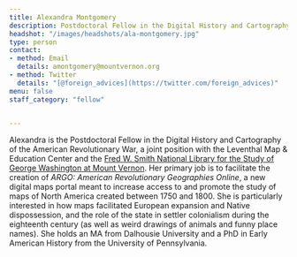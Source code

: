 ```yaml
---
title: Alexandra Montgomery
description: Postdoctoral Fellow in the Digital History and Cartography of the American Revolutionary War Era
headshot: "/images/headshots/ala-montgomery.jpg"
type: person
contact:
- method: Email
  details: amontgomery@mountvernon.org 
- method: Twitter
  details: "[@foreign_advices](https://twitter.com/foreign_advices)"
menu: false
staff_category: "fellow"


---
```

Alexandra is the Postdoctoral Fellow in the Digital History and Cartography of the American Revolutionary War, a joint position with the Leventhal Map & Education Center and the [Fred W. Smith National Library for the Study of George Washington at Mount Vernon](https://www.mountvernon.org/library/). Her primary job is to facilitate the creation of _ARGO: American Revolutionary Geographies Online_, a new digital maps portal meant to increase access to and promote the study of maps of North America created between 1750 and 1800. She is particularly interested in how maps facilitated European expansion and Native dispossession, and the role of the state in settler colonialism during the eighteenth century (as well as weird drawings of animals and funny place names). She holds an MA from Dalhousie University and a PhD in Early American History from the University of Pennsylvania.